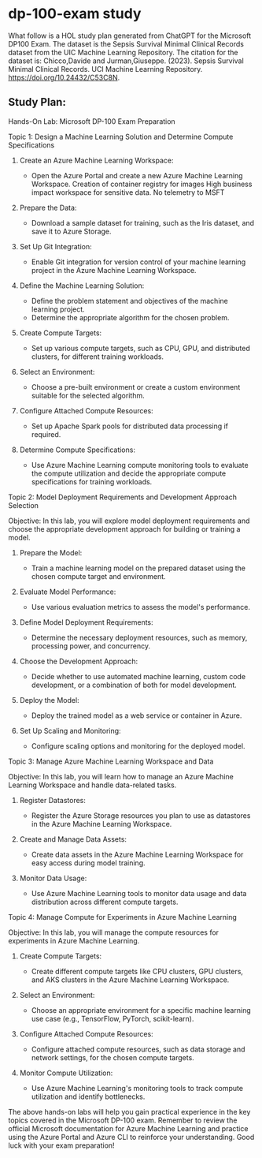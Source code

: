 # dp-100-exam study
What follow is a HOL study plan generated from ChatGPT for the Microsoft DP100 Exam. The dataset is the Sepsis Survival Minimal Clinical Records dataset from the UIC Machine Learning Repository. The citation for the dataset is:
Chicco,Davide and Jurman,Giuseppe. (2023). Sepsis Survival Minimal Clinical Records. UCI Machine Learning Repository. https://doi.org/10.24432/C53C8N.

## Study Plan:
Hands-On Lab: Microsoft DP-100 Exam Preparation

Topic 1: Design a Machine Learning Solution and Determine Compute Specifications

1. Create an Azure Machine Learning Workspace:
   - Open the Azure Portal and create a new Azure Machine Learning Workspace.
	Creation of container registry for images
	High business impact workspace for sensitive data. No telemetry to MSFT

2. Prepare the Data:
   - Download a sample dataset for training, such as the Iris dataset, and save it to Azure Storage.

3. Set Up Git Integration:
   - Enable Git integration for version control of your machine learning project in the Azure Machine Learning Workspace.

4. Define the Machine Learning Solution:
   - Define the problem statement and objectives of the machine learning project.
   - Determine the appropriate algorithm for the chosen problem.

5. Create Compute Targets:
   - Set up various compute targets, such as CPU, GPU, and distributed clusters, for different training workloads.

6. Select an Environment:
   - Choose a pre-built environment or create a custom environment suitable for the selected algorithm.

7. Configure Attached Compute Resources:
   - Set up Apache Spark pools for distributed data processing if required.

8. Determine Compute Specifications:
   - Use Azure Machine Learning compute monitoring tools to evaluate the compute utilization and decide the appropriate compute specifications for training workloads.

Topic 2: Model Deployment Requirements and Development Approach Selection

Objective: In this lab, you will explore model deployment requirements and choose the appropriate development approach for building or training a model.

1. Prepare the Model:
   - Train a machine learning model on the prepared dataset using the chosen compute target and environment.

2. Evaluate Model Performance:
   - Use various evaluation metrics to assess the model's performance.

3. Define Model Deployment Requirements:
   - Determine the necessary deployment resources, such as memory, processing power, and concurrency.

4. Choose the Development Approach:
   - Decide whether to use automated machine learning, custom code development, or a combination of both for model development.

5. Deploy the Model:
   - Deploy the trained model as a web service or container in Azure.

6. Set Up Scaling and Monitoring:
   - Configure scaling options and monitoring for the deployed model.

Topic 3: Manage Azure Machine Learning Workspace and Data

Objective: In this lab, you will learn how to manage an Azure Machine Learning Workspace and handle data-related tasks.

1. Register Datastores:
   - Register the Azure Storage resources you plan to use as datastores in the Azure Machine Learning Workspace.

2. Create and Manage Data Assets:
   - Create data assets in the Azure Machine Learning Workspace for easy access during model training.

3. Monitor Data Usage:
   - Use Azure Machine Learning tools to monitor data usage and data distribution across different compute targets.

Topic 4: Manage Compute for Experiments in Azure Machine Learning

Objective: In this lab, you will manage the compute resources for experiments in Azure Machine Learning.

1. Create Compute Targets:
   - Create different compute targets like CPU clusters, GPU clusters, and AKS clusters in the Azure Machine Learning Workspace.

2. Select an Environment:
   - Choose an appropriate environment for a specific machine learning use case (e.g., TensorFlow, PyTorch, scikit-learn).

3. Configure Attached Compute Resources:
   - Configure attached compute resources, such as data storage and network settings, for the chosen compute targets.

4. Monitor Compute Utilization:
   - Use Azure Machine Learning's monitoring tools to track compute utilization and identify bottlenecks.

The above hands-on labs will help you gain practical experience in the key topics covered in the Microsoft DP-100 exam. Remember to review the official Microsoft documentation for Azure Machine Learning and practice using the Azure Portal and Azure CLI to reinforce your understanding. Good luck with your exam preparation!

